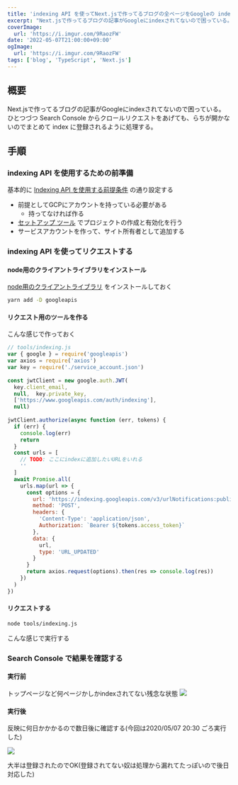 ```yaml
---
title: 'indexing API を使ってNext.jsで作ってるブログの全ページをGoogleの indexに登録する'
excerpt: "Next.jsで作ってるブログの記事がGoogleにindexされてないので困っている。ひとつづつ Search Console からクロールリクエストをあげても、らちが開かないのでまとめて index に登録されるように処理する。"
coverImage: 
  url: 'https://i.imgur.com/9RaozFW'
date: '2022-05-07T21:00:00+09:00'
ogImage:
  url: 'https://i.imgur.com/9RaozFW'
tags: ['blog', 'TypeScript', 'Next.js']
---
```


## 概要
Next.jsで作ってるブログの記事がGoogleにindexされてないので困っている。
ひとつづつ Search Console からクロールリクエストをあげても、らちが開かないのでまとめて index に登録されるように処理する。

## 手順

### indexing API を使用するための前準備

基本的に [Indexing API を使用する前提条件](https://developers.google.cn/search/apis/indexing-api/v3/prereqs?hl=ja) の通り設定する

- 前提としてGCPにアカウントを持っている必要がある
	- 持ってなければ作る
- [セットアップ ツール](https://console.developers.google.com/start/api?id=indexing.googleapis.com&%3Bcredential=client_key&hl=ja) でプロジェクトの作成と有効化を行う
- サービスアカウントを作って、サイト所有者として追加する

### indexing API を使ってリクエストする

#### node用のクライアントライブラリをインストール
[node用のクライアントライブラリ](https://github.com/googleapis/google-api-nodejs-client) をインストールしておく

```bash
yarn add -D googleapis
```

#### リクエスト用のツールを作る
こんな感じで作っておく
```js
// tools/indexing.js
var { google } = require('googleapis')  
var axios = require('axios')  
var key = require('./service_account.json')  
  
const jwtClient = new google.auth.JWT(  
  key.client_email,  
  null,  key.private_key,  
  ['https://www.googleapis.com/auth/indexing'],  
  null)  
  
jwtClient.authorize(async function (err, tokens) {  
  if (err) {  
    console.log(err)  
    return  
  }  
  const urls = [  
    // TODO: ここにindexに追加したいURLをいれる  
    ''  
  ]  
  await Promise.all(  
    urls.map(url => {  
      const options = {  
        url: 'https://indexing.googleapis.com/v3/urlNotifications:publish',  
        method: 'POST',  
        headers: {  
          'Content-Type': 'application/json',  
          Authorization: `Bearer ${tokens.access_token}`  
        },  
        data: {  
          url,  
          type: 'URL_UPDATED'  
        }  
      }  
      return axios.request(options).then(res => console.log(res))  
    })  
  )  
})
```

#### リクエストする

```bash
node tools/indexing.js
```

こんな感じで実行する

### Search Console で結果を確認する

#### 実行前
トップページなど何ページかしかindexされてない残念な状態
![](https://i.imgur.com/NiWFENV.webp)

#### 実行後

反映に何日かかかるので数日後に確認する(今回は2020/05/07 20:30 ごろ実行した)

![](https://i.imgur.com/X8hdOai.webp)

大半は登録されたのでOK(登録されてない奴は処理から漏れてたっぽいので後日対応した)